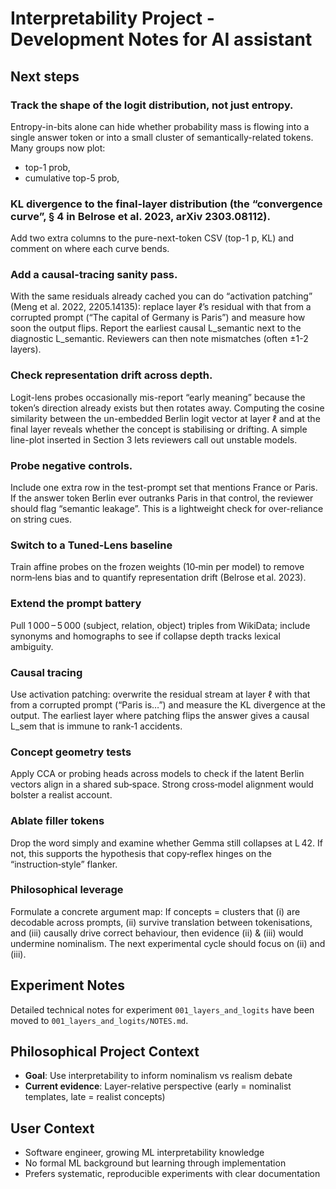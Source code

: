 # Interpretability Project - Development Notes for AI assistant

## Next steps

### Track the shape of the logit distribution, not just entropy.

Entropy-in-bits alone can hide whether probability mass is flowing into a single answer token or into a small cluster of semantically-related tokens. Many groups now plot:
- top-1 prob,
- cumulative top-5 prob,

### KL divergence to the final-layer distribution (the “convergence curve”, § 4 in Belrose et al. 2023, arXiv 2303.08112).
Add two extra columns to the pure-next-token CSV (top-1 p, KL) and comment on where each curve bends.

### Add a causal-tracing sanity pass.

With the same residuals already cached you can do “activation patching” (Meng et al. 2022, 2205.14135): replace layer ℓ’s residual with that from a corrupted prompt (“The capital of Germany is Paris”) and measure how soon the output flips. Report the earliest causal L_semantic next to the diagnostic L_semantic. Reviewers can then note mismatches (often ±1-2 layers).

### Check representation drift across depth.
Logit-lens probes occasionally mis-report “early meaning” because the token’s direction already exists but then rotates away. Computing the cosine similarity between the un-embedded Berlin logit vector at layer ℓ and at the final layer reveals whether the concept is stabilising or drifting. A simple line-plot inserted in Section 3 lets reviewers call out unstable models.

### Probe negative controls.

Include one extra row in the test-prompt set that mentions France or Paris. If the answer token Berlin ever outranks Paris in that control, the reviewer should flag “semantic leakage”. This is a lightweight check for over-reliance on string cues.

### Switch to a Tuned‑Lens baseline

Train affine probes on the frozen weights (10‑min per model) to remove norm‑lens bias and to quantify representation drift (Belrose et al. 2023).

### Extend the prompt battery

Pull 1 000 – 5 000 (subject, relation, object) triples from WikiData; include synonyms and homographs to see if collapse depth tracks lexical ambiguity.

### Causal tracing

Use activation patching: overwrite the residual stream at layer ℓ with that from a corrupted prompt (“Paris is…”) and measure the KL divergence at the output. The earliest layer where patching flips the answer gives a causal L_sem that is immune to rank‑1 accidents.

### Concept geometry tests

Apply CCA or probing heads across models to check if the latent Berlin vectors align in a shared sub‑space. Strong cross‑model alignment would bolster a realist account.

### Ablate filler tokens

Drop the word simply and examine whether Gemma still collapses at L 42. If not, this supports the hypothesis that copy‑reflex hinges on the “instruction‑style” flanker.

### Philosophical leverage

Formulate a concrete argument map: If concepts = clusters that (i) are decodable across prompts, (ii) survive translation between tokenisations, and (iii) causally drive correct behaviour, then evidence (ii) & (iii) would undermine nominalism. The next experimental cycle should focus on (ii) and (iii).

## Experiment Notes
Detailed technical notes for experiment `001_layers_and_logits` have been moved to `001_layers_and_logits/NOTES.md`.

## Philosophical Project Context
- **Goal**: Use interpretability to inform nominalism vs realism debate
- **Current evidence**: Layer-relative perspective (early = nominalist templates, late = realist concepts)

## User Context
- Software engineer, growing ML interpretability knowledge
- No formal ML background but learning through implementation
- Prefers systematic, reproducible experiments with clear documentation

